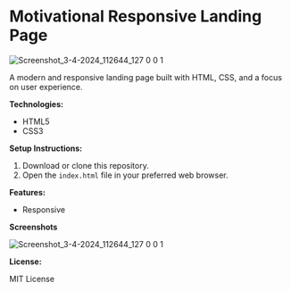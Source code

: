 # Motivational Responsive Landing Page

![Screenshot_3-4-2024_112644_127 0 0 1](https://github.com/Asimbaloch/Motivation-landing-page/assets/85347127/061f23d7-5ab8-4152-b635-c6917d6cbe10)


A modern and responsive landing page built with HTML, CSS, and a focus on user experience.

**Technologies:**

* HTML5
* CSS3


**Setup Instructions:**

1. Download or clone this repository.
2. Open the `index.html` file in your preferred web browser.

**Features:**

* Responsive
  

**Screenshots**

![Screenshot_3-4-2024_112644_127 0 0 1](https://github.com/Asimbaloch/Motivation-landing-page/assets/85347127/ec6db9b0-4cc1-4b10-8618-9d8fa97e36a6)


**License:**

MIT License 

